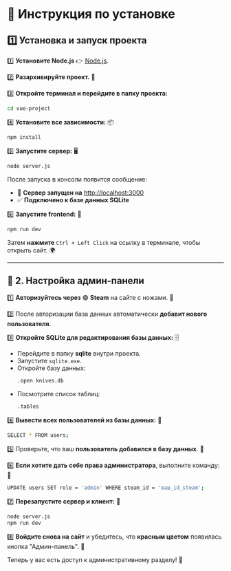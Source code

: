 # 🚀 Инструкция по установке

## 1️⃣ Установка и запуск проекта

1️⃣ **Установите Node.js** 👉 [Node.js](https://nodejs.org/).

2️⃣ **Разархивируйте проект.** 📂

3️⃣ **Откройте терминал и перейдите в папку проекта:**  
   ```sh
   cd vue-project
   ```

4️⃣ **Установите все зависимости:** 📦
   ```sh
   npm install
   ```

5️⃣ **Запустите сервер:** 🖥️
   ```sh
   node server.js
   ```
   После запуска в консоли появится сообщение:
   - 🚀 **Сервер запущен на** [http://localhost:3000](http://localhost:3000)
   - ✅ **Подключено к базе данных SQLite**

6️⃣ **Запустите frontend:** 🎨
   ```sh
   npm run dev
   ```
   Затем **нажмите** `Ctrl + Left Click` на ссылку в терминале, чтобы открыть сайт. 🌍

---

## 🔧 2. Настройка админ-панели

1️⃣ **Авторизуйтесь через** 🟢 **Steam** на сайте с ножами. 🔪

2️⃣ После авторизации база данных автоматически **добавит нового пользователя**.

3️⃣ **Откройте SQLite для редактирования базы данных:** 🗄️
   - Перейдите в папку **sqlite** внутри проекта.
   - Запустите `sqlite.exe`.
   - Откройте базу данных:
     ```sh
     .open knives.db
     ```
   - Посмотрите список таблиц:
     ```sh
     .tables
     ```

4️⃣ **Вывести всех пользователей из базы данных:** 👥
   ```sh
   SELECT * FROM users;
   ```

5️⃣ Проверьте, что ваш **пользователь добавился в базу данных**. 🧐

6️⃣ **Если хотите дать себе права администратора**, выполните команду: 👑
   ```sh
   UPDATE users SET role = 'admin' WHERE steam_id = 'ваш_id_steam';
   ```

7️⃣ **Перезапустите сервер и клиент:** 🔄
   ```sh
   node server.js
   npm run dev
   ```

8️⃣ **Войдите снова на сайт** и убедитесь, что **красным цветом** появилась кнопка "Админ-панель". 🎈

Теперь у вас есть доступ к административному разделу! 🎉

